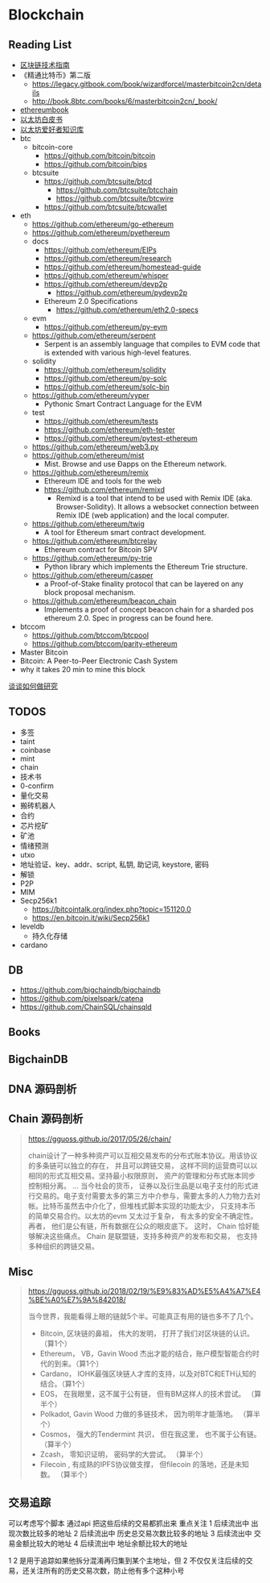 # Blockchain

## Reading List
+ [区块链技术指南](https://yeasy.gitbooks.io/blockchain_guide/content/)
+ 《精通比特币》第二版
    * https://legacy.gitbook.com/book/wizardforcel/masterbitcoin2cn/details
    * http://book.8btc.com/books/6/masterbitcoin2cn/_book/
+ [ethereumbook](https://github.com/ethereumbook/ethereumbook)
+ [以太坊白皮书](https://github.com/ethereum/wiki/wiki/%5B%E4%B8%AD%E6%96%87%5D-%E4%BB%A5%E5%A4%AA%E5%9D%8A%E7%99%BD%E7%9A%AE%E4%B9%A6)
+ [以太坊爱好者知识库](https://ethfans.org/wikis/Home)
+ btc
    * bitcoin-core
        - https://github.com/bitcoin/bitcoin
        - https://github.com/bitcoin/bips
    * btcsuite
        - https://github.com/btcsuite/btcd
            + https://github.com/btcsuite/btcchain
            + https://github.com/btcsuite/btcwire
        - https://github.com/btcsuite/btcwallet
+ eth
    * https://github.com/ethereum/go-ethereum
    * https://github.com/ethereum/pyethereum
    * docs
        - https://github.com/ethereum/EIPs
        - https://github.com/ethereum/research
        - https://github.com/ethereum/homestead-guide
        - https://github.com/ethereum/whisper
        - https://github.com/ethereum/devp2p
            + https://github.com/ethereum/pydevp2p
        - Ethereum 2.0 Specifications
            + https://github.com/ethereum/eth2.0-specs
    * evm
        - https://github.com/ethereum/py-evm
    * https://github.com/ethereum/serpent
        - Serpent is an assembly language that compiles to EVM code that is extended with various high-level features. 
    * solidity
        - https://github.com/ethereum/solidity
        - https://github.com/ethereum/py-solc
        - https://github.com/ethereum/solc-bin
    * https://github.com/ethereum/vyper
        - Pythonic Smart Contract Language for the EVM
    * test
        - https://github.com/ethereum/tests
        - https://github.com/ethereum/eth-tester
        - https://github.com/ethereum/pytest-ethereum
    * https://github.com/ethereum/web3.py
    * https://github.com/ethereum/mist
        - Mist. Browse and use Ðapps on the Ethereum network. 
    * https://github.com/ethereum/remix
        - Ethereum IDE and tools for the web
        - https://github.com/ethereum/remixd
            + Remixd is a tool that intend to be used with Remix IDE (aka. Browser-Solidity). It allows a websocket connection between Remix IDE (web application) and the local computer.
    * https://github.com/ethereum/twig
        - A tool for Ethereum smart contract development.
    * https://github.com/ethereum/btcrelay
        - Ethereum contract for Bitcoin SPV
    * https://github.com/ethereum/py-trie
        - Python library which implements the Ethereum Trie structure.
    * https://github.com/ethereum/casper
        - a Proof-of-Stake finality protocol that can be layered on any block proposal mechanism.
    * https://github.com/ethereum/beacon_chain
        - Implements a proof of concept beacon chain for a sharded pos ethereum 2.0. Spec in progress can be found here.
+ btccom
    * https://github.com/btccom/btcpool
    * https://github.com/btccom/parity-ethereum
+ Master Bitcoin
+ Bitcoin: A Peer-to-Peer Electronic Cash System
+ why it takes 20 min to mine this block

[谈谈如何做研究](https://mp.weixin.qq.com/s/owj8c2xeOWG7e-9oOvgaMw)

## TODOS
+ 多签
+ taint
+ coinbase
+ mint
+ chain
+ 技术书
+ 0-confirm
+ 量化交易
+ 搬砖机器人
+ 合约
+ 芯片挖矿
+ 矿池
+ 情绪预测
+ utxo
+ 地址验证、key、addr、script, 私钥, 助记词, keystore, 密码
+ 解锁
+ P2P
+ MIM
+ Secp256k1
    * https://bitcointalk.org/index.php?topic=151120.0
    * https://en.bitcoin.it/wiki/Secp256k1
+ leveldb
    * 持久化存储
+ cardano

## DB
+ https://github.com/bigchaindb/bigchaindb
+ https://github.com/pixelspark/catena
+ https://github.com/ChainSQL/chainsqld

<!-- 
## Soul-Rose
+ [以太坊私链](https://mp.weixin.qq.com/s?__biz=MzUzNTEwODM4OA==&mid=2247483747&idx=2&sn=e270c52cbea73654a08162e9a4833252&chksm=fa8bcf28cdfc463e6a45446e95e1a3461e302a48cae3af10b72cec8ae19f423a0a5c7ccfbf22&mpshare=1&scene=1&srcid=0323kCmh8uIp2uaN58GQUyfT&pass_ticket=xsclNig29Kt4k90qrIoVlF1vVltuq2IlP%2F3tszP3fSMRPVayWjSDx1mu5YdzNe7I#rd)
+ https://mp.weixin.qq.com/s?__biz=MzUzNTEwODM4OA==&mid=2247483740&idx=1&sn=07181641332359c45b64384eb8fc081b&chksm=fa8bcf17cdfc4601e2d46cd3d22fdf4b075f34452472ed107f59c0a9a1415ecd59e6dfd5162f&scene=0&pass_ticket=xsclNig29Kt4k90qrIoVlF1vVltuq2IlP%2F3tszP3fSMRPVayWjSDx1mu5YdzNe7I#rd
+ http://cj.sina.com.cn/articles/view/2506401175/9564a5970010046ph
+ https://mp.weixin.qq.com/s?__biz=MzU2MTE1NDk2Mg==&mid=2247484662&idx=1&sn=b2d9c242e7fa993a5beb793deea47172&chksm=fc7c5a0bcb0bd31d1944ae007eb1bbd2ca0d2a1bfa97f68bb15e126c9b742d588e0089b3354d&mpshare=1&scene=1&srcid=0313kihjkq6Yv0UEpydGN2y6&pass_ticket=xsclNig29Kt4k90qrIoVlF1vVltuq2IlP%2F3tszP3fSMRPVayWjSDx1mu5YdzNe7I#rd
+ https://steemit.com/cn-cryptocurrency/@peipei/cryptokitties
+ http://www.icokan.com/portal.php?mod=view&aid=6052
+ https://ethfans.org/posts/how-to-code-your-own-cryptokitties-style-game-on-ethereum
+ https://zhuanlan.zhihu.com/p/32380985
+ https://blog.csdn.net/pure_lady/article/details/78768546
+ Firstblood、GameCredits、Bitcrystals
+ [24小时全球交易TOP3，2周总流水780ETH，复盘新年第一款国产区块链游戏](https://mp.weixin.qq.com/s?__biz=MjM5Njc5MjgyMA==&mid=2989658332&idx=1&sn=c37a238202cbdb18dd529279d35e7a2d&chksm=9125e047a65269514f43b0e8d29f893ea24b23341aafa96d3289937d74b0bbcc73bbbe33ec5f&mpshare=1&scene=1&srcid=03118jbSJvJvYyIzFgs3yYH5&pass_ticket=xsclNig29Kt4k90qrIoVlF1vVltuq2IlP%2F3tszP3fSMRPVayWjSDx1mu5YdzNe7I#rd)
+ [「以太猫」不是区块链游戏，这些才是 | 36氪新风向](https://mp.weixin.qq.com/s?__biz=MzI2NDk5NzA0Mw==&mid=2247506101&idx=1&sn=c0caee8a9b2aa0980e201317b9dde7d0&chksm=eaa68969ddd1007fe8f3010a9c99200e38723988dfac4622a43a7738361669bc752d0b445b3b&scene=0&pass_ticket=xsclNig29Kt4k90qrIoVlF1vVltuq2IlP%2F3tszP3fSMRPVayWjSDx1mu5YdzNe7I#rd)
 -->

## Books

## BigchainDB

## DNA 源码剖析

## Chain 源码剖析

> https://gguoss.github.io/2017/05/26/chain/
> 
> chain设计了一种多种资产可以互相交易发布的分布式账本协议。用该协议的多条链可以独立的存在， 并且可以跨链交易， 这样不同的运营商可以以相同的形式互相交易。坚持最小权限原则， 资产的管理和分布式账本同步控制相分离。
> ...
> 当今社会的货币， 证券以及衍生品是以电子支付的形式进行交易的。电子支付需要太多的第三方中介参与，需要太多的人力物力去对帐。比特币虽然去中介化了，但堆栈式脚本实现的功能太少， 只支持本币的简单交易合约。以太坊的evm 又太过于复杂， 有太多的安全不确定性。再者， 他们是公有链，所有数据在公众的眼皮底下。 这时， Chain 恰好能够解决这些痛点。 Chain 是联盟链，支持多种资产的发布和交易， 也支持多种组织的跨链交易。


## Misc
> https://gguoss.github.io/2018/02/19/%E9%83%AD%E5%A4%A7%E4%BE%A0%E7%9A%842018/
> 
> 当今世界，我能看得上眼的链就5个半。可能真正有用的链也多不了几个。
> 
> + Bitcoin, 区块链的鼻祖， 伟大的发明， 打开了我们对区块链的认识。（算1个）
> + Ethereum， VB，Gavin Wood 杰出才能的结合，账户模型智能合约时代的到来。（算1个）
> + Cardano， IOHK最强区块链人才库的支持，以及对BTC和ETH认知的结合。（算1个）
> + EOS， 在我眼里，这不属于公有链， 但有BM这样人的技术尝试。 （算半个）
> + Polkadot, Gavin Wood 力做的多链技术， 因为明年才能落地。 （算半个）
> + Cosmos， 强大的Tendermint 共识， 但在我这里， 也不属于公有链。 （算半个）
> + Zcash， 零知识证明， 密码学的大尝试。 （算半个）
> + Filecoin , 有成熟的IPFS协议做支撑， 但filecoin 的落地，还是未知数。 （算半个）

## 交易追踪

可以考虑写个脚本 通过api 把这些后续的交易都抓出来
重点关注
1 后续流出中 出现次数比较多的地址
2 后续流出中 历史总交易次数比较多的地址
3 后续流出中 交易金额比较大的地址
4 后续流出中 地址余额比较大的地址

1 2 是用于追踪如果他拆分混淆再归集到某个主地址，但 2 不仅仅关注后续的交易，还关注所有的历史交易次数，防止他有多个这种小号